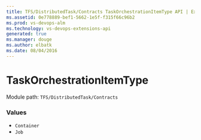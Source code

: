 ```yaml
---
title: TFS/DistributedTask/Contracts TaskOrchestrationItemType API | Extensions for Visual Studio Team Services
ms.assetid: 0e778889-bef1-5662-1e5f-f315f66c96b2
ms.prod: vs-devops-alm
ms.technology: vs-devops-extensions-api
generated: true
ms.manager: douge
ms.author: elbatk
ms.date: 08/04/2016
---
```


# TaskOrchestrationItemType

Module path: `TFS/DistributedTask/Contracts`

### Values

* `Container` 
* `Job` 
